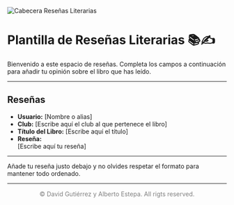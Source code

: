 ![Cabecera Reseñas Literarias](../imagenes/Cabeceras/Reseñas_Literarias_Cabecera.jpg)


# Plantilla de Reseñas Literarias 📚✍️

Bienvenido a este espacio de reseñas. Completa los campos a continuación para añadir tu opinión sobre el libro que has leído.

---

## **Reseñas**

- **Usuario:** [Nombre o alias]  
- **Club:** [Escribe aquí el club al que pertenece el libro]  
- **Título del Libro:** [Escribe aquí el título]  
- **Reseña:**  
  [Escribe aquí tu reseña]

---

Añade tu reseña justo debajo y no olvides respetar el formato para mantener todo ordenado.

----
<p style="text-align: center;color:grey; margin-top: 3%"> 
&copy David Gutiérrez y Alberto Estepa. All rigts reserved.
</p>
